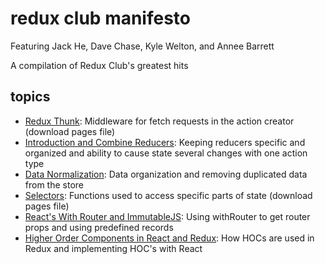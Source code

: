 # redux club manifesto

Featuring Jack He, Dave Chase, Kyle Welton, and Annee Barrett

A compilation of Redux Club's greatest hits

## topics
 - <a href="./THUNK NOTES.pages">Redux Thunk</a>: Middleware for fetch requests in the action creator (download pages file)
 - <a href="https://github.com/RachelSa/advanced-redux-part-one">Introduction and Combine Reducers</a>: Keeping reducers specific and organized and ability to cause state several changes with one action type
 - <a href="https://github.com/anneeb/references/blob/master/Normalization.md">Data Normalization</a>: Data organization and removing duplicated data from the store
 - <a href="./Redux Selectors.pages">Selectors</a>: Functions used to access specific parts of state (download pages file)
 - <a href="https://github.com/RachelSa/advanced-redux-part-two">React's With Router and ImmutableJS</a>: Using withRouter to get router props and using predefined records
 - <a href="https://github.com/asolace/HOC">Higher Order Components in React and Redux</a>: How HOCs are used in Redux and implementing HOC's with React

